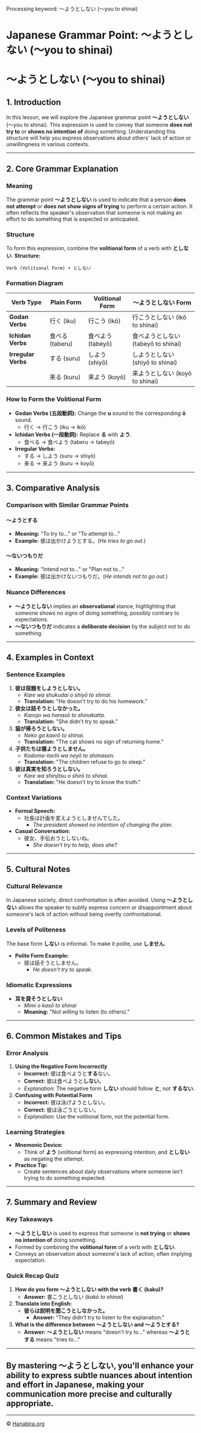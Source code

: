 Processing keyword: ～ようとしない (〜you to shinai)
# Japanese Grammar Point: ～ようとしない (〜you to shinai)
# ～ようとしない (〜you to shinai)
## 1. Introduction
In this lesson, we will explore the Japanese grammar point **～ようとしない** (〜you to shinai). This expression is used to convey that someone **does not try to** or **shows no intention of** doing something. Understanding this structure will help you express observations about others' lack of action or unwillingness in various contexts.

---
## 2. Core Grammar Explanation
### Meaning
The grammar point **～ようとしない** is used to indicate that a person **does not attempt** or **does not show signs of trying** to perform a certain action. It often reflects the speaker's observation that someone is not making an effort to do something that is expected or anticipated.
### Structure
To form this expression, combine the **volitional form** of a verb with **としない**.
**Structure:**
```
Verb (Volitional Form) + としない
```
### Formation Diagram
| **Verb Type**     | **Plain Form** | **Volitional Form** | **～ようとしない Form**         |
|-------------------|----------------|---------------------|-------------------------------|
| **Godan Verbs**   | 行く (iku)     | 行こう (ikō)        | 行こうとしない (ikō to shinai) |
| **Ichidan Verbs** | 食べる (taberu)| 食べよう (tabeyō)   | 食べようとしない (tabeyō to shinai) |
| **Irregular Verbs** | する (suru)   | しよう (shiyō)      | しようとしない (shiyō to shinai) |
|                   | 来る (kuru)    | 来よう (koyō)       | 来ようとしない (koyō to shinai) |
### How to Form the Volitional Form
- **Godan Verbs (五段動詞):** Change the **u** sound to the corresponding **ō** sound.
  - 行く → 行こう (iku → ikō)
- **Ichidan Verbs (一段動詞):** Replace **る** with **よう**.
  - 食べる → 食べよう (taberu → tabeyō)
- **Irregular Verbs:**
  - する → しよう (suru → shiyō)
  - 来る → 来よう (kuru → koyō)
---
## 3. Comparative Analysis
### Comparison with Similar Grammar Points
#### ～ようとする
- **Meaning:** "To try to..." or "To attempt to..."
- **Example:** 彼は出かけようとする。(*He tries to go out.*)
#### ～ないつもりだ
- **Meaning:** "Intend not to..." or "Plan not to..."
- **Example:** 彼は出かけないつもりだ。(*He intends not to go out.*)
### Nuance Differences
- **～ようとしない** implies an **observational** stance, highlighting that someone shows no signs of doing something, possibly contrary to expectations.
- **～ないつもりだ** indicates a **deliberate decision** by the subject not to do something.
---
## 4. Examples in Context
### Sentence Examples
1. **彼は宿題をしようとしない。**
   - *Kare wa shukudai o shiyō to shinai.*
   - **Translation:** "He doesn't try to do his homework."
2. **彼女は話そうとしなかった。**
   - *Kanojo wa hanasō to shinakatta.*
   - **Translation:** "She didn't try to speak."
3. **猫が帰ろうとしない。**
   - *Neko ga kaerō to shinai.*
   - **Translation:** "The cat shows no sign of returning home."
4. **子供たちは寝ようとしません。**
   - *Kodomo-tachi wa neyō to shimasen.*
   - **Translation:** "The children refuse to go to sleep."
5. **彼は真実を知ろうとしない。**
   - *Kare wa shinjitsu o shirō to shinai.*
   - **Translation:** "He doesn't try to know the truth."
### Context Variations
- **Formal Speech:**
  - 社長は計画を変えようとしませんでした。
    - *The president showed no intention of changing the plan.*
- **Casual Conversation:**
  - 彼女、手伝おうとしないね。
    - *She doesn't try to help, does she?*
---
## 5. Cultural Notes
### Cultural Relevance
In Japanese society, direct confrontation is often avoided. Using **～ようとしない** allows the speaker to subtly express concern or disappointment about someone's lack of action without being overtly confrontational.
### Levels of Politeness
The base form **しない** is informal. To make it polite, use **しません**.
- **Polite Form Example:**
  - 彼は話そうとしません。
    - *He doesn't try to speak.*
### Idiomatic Expressions
- **耳を貸そうとしない**
  - *Mimi o kasō to shinai*
  - **Meaning:** "Not willing to listen (to others)."
---
## 6. Common Mistakes and Tips
### Error Analysis
1. **Using the Negative Form Incorrectly**
   - **Incorrect:** 彼は食べようと**する**ない。
   - **Correct:** 彼は食べようと**しない**。
   - *Explanation:* The negative form **しない** should follow **と**, not **するない**.
2. **Confusing with Potential Form**
   - **Incorrect:** 彼は泳げようとしない。
   - **Correct:** 彼は泳ごうとしない。
   - *Explanation:* Use the volitional form, not the potential form.
### Learning Strategies
- **Mnemonic Device:**
  - Think of **よう** (volitional form) as expressing intention, and **としない** as negating the attempt.
- **Practice Tip:**
  - Create sentences about daily observations where someone isn't trying to do something expected.
---
## 7. Summary and Review
### Key Takeaways
- **～ようとしない** is used to express that someone is **not trying** or **shows no intention of** doing something.
- Formed by combining the **volitional form** of a verb with **としない**.
- Conveys an observation about someone's lack of action, often implying expectation.
### Quick Recap Quiz
1. **How do you form ～ようとしない with the verb 書く (kaku)?**
   - **Answer:** 書こうとしない (*kakō to shinai*)
2. **Translate into English:**
   - **彼らは説明を聞こうとしなかった。**
     - **Answer:** "They didn't try to listen to the explanation."
3. **What is the difference between ～ようとしない and ～ようとする?**
   - **Answer:** **～ようとしない** means "doesn't try to..." whereas **～ようとする** means "tries to..."
---
By mastering **～ようとしない**, you'll enhance your ability to express subtle nuances about intention and effort in Japanese, making your communication more precise and culturally appropriate.
---


---

© [Hanabira.org](https://hanabira.org)
